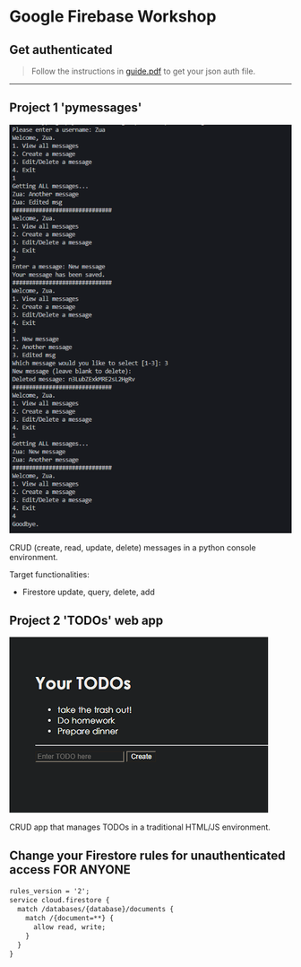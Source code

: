 # Google Firebase Workshop

## Get authenticated

> Follow the instructions in [guide.pdf](guide.pdf) to get your json auth file.

___

## Project 1 'pymessages'

![pymessages_preview](pymessages/preview.png)

CRUD (create, read, update, delete) messages in a python console environment.

Target functionalities:
* Firestore update, query, delete, add

## Project 2 'TODOs' web app

![chatapp_preview](TODOs/preview.png)

CRUD app that manages TODOs in a traditional HTML/JS environment.


## Change your Firestore rules for unauthenticated access FOR ANYONE

```
rules_version = '2';
service cloud.firestore {
  match /databases/{database}/documents {
    match /{document=**} {
      allow read, write;
    }
  }
}
```